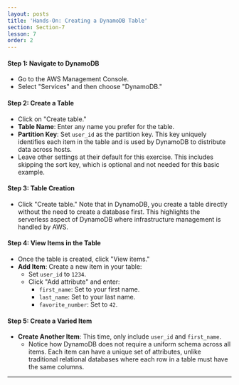 ```yaml
---
layout: posts
title: 'Hands-On: Creating a DynamoDB Table'
section: Section-7
lesson: 7
order: 2
---
```


#### Step 1: Navigate to DynamoDB

- Go to the AWS Management Console.
- Select "Services" and then choose "DynamoDB."

<!-- pagebreak -->

#### Step 2: Create a Table

- Click on "Create table."
- **Table Name**: Enter any name you prefer for the table.
- **Partition Key**: Set `user_id` as the partition key. This key uniquely identifies each item in the table and is used by DynamoDB to distribute data across hosts.
- Leave other settings at their default for this exercise. This includes skipping the sort key, which is optional and not needed for this basic example.

<!-- pagebreak -->

#### Step 3: Table Creation

- Click "Create table." Note that in DynamoDB, you create a table directly without the need to create a database first. This highlights the serverless aspect of DynamoDB where infrastructure management is handled by AWS.

<!-- pagebreak -->

#### Step 4: View Items in the Table

- Once the table is created, click "View items."
- **Add Item**: Create a new item in your table:
  - Set `user_id` to `1234`.
  - Click "Add attribute" and enter:
    - `first_name`: Set to your first name.
    - `last_name`: Set to your last name.
    - `favorite_number`: Set to `42`.

<!-- pagebreak -->

#### Step 5: Create a Varied Item

- **Create Another Item**: This time, only include `user_id` and `first_name`.
  - Notice how DynamoDB does not require a uniform schema across all items. Each item can have a unique set of attributes, unlike traditional relational databases where each row in a table must have the same columns.

---
